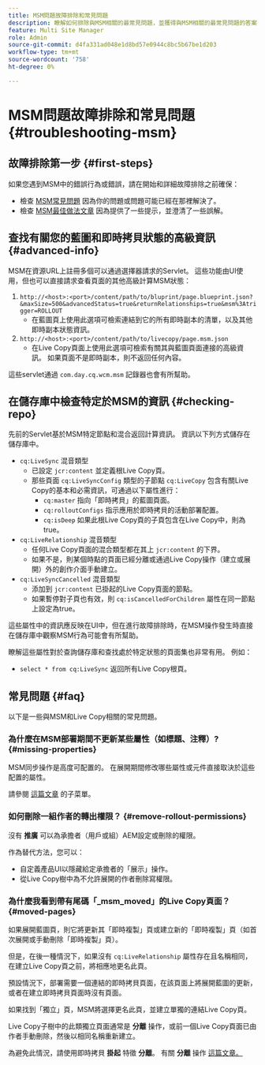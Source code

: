 ```yaml
---
title: MSM問題故障排除和常見問題
description: 瞭解如何排除與MSM相關的最常見問題，並獲得與MSM相關的最常見問題的答案。
feature: Multi Site Manager
role: Admin
source-git-commit: d4fa331ad048e1d8bd57e0944c8bc5b67be1d203
workflow-type: tm+mt
source-wordcount: '758'
ht-degree: 0%

---
```


# MSM問題故障排除和常見問題 {#troubleshooting-msm}

## 故障排除第一步 {#first-steps}

如果您遇到MSM中的錯誤行為或錯誤，請在開始和詳細故障排除之前確保：

* 檢查 [MSM常見問題](#faq) 因為你的問題或問題可能已經在那裡解決了。
* 檢查 [MSM最佳做法文章](msm-best-practices.md) 因為提供了一些提示，並澄清了一些誤解。

## 查找有關您的藍圖和即時拷貝狀態的高級資訊 {#advanced-info}

MSM在資源URL上註冊多個可以通過選擇器請求的Servlet。 這些功能由UI使用，但也可以直接請求查看頁面的其他高級計算MSM狀態：

1. `http://<host>:<port>/content/path/to/bluprint/page.blueprint.json?&maxSize=500&advancedStatus=true&returnRelationships=true&msm%3Atrigger=ROLLOUT`
   * 在藍圖頁上使用此選項可檢索連結到它的所有即時副本的清單，以及其他即時副本狀態資訊。
1. `http://<host>:<port>/content/path/to/livecopy/page.msm.json`
   * 在Live Copy頁面上使用此選項可檢索有關其與藍圖頁面連接的高級資訊。 如果頁面不是即時副本，則不返回任何內容。

這些servlet通過 `com.day.cq.wcm.msm` 記錄器也會有所幫助。

## 在儲存庫中檢查特定於MSM的資訊 {#checking-repo}

先前的Servlet基於MSM特定節點和混合返回計算資訊。 資訊以下列方式儲存在儲存庫中。

* `cq:LiveSync` 混音類型
   * 已設定 `jcr:content` 並定義根Live Copy頁。
   * 那些頁面 `cq:LiveSyncConfig` 類型的子節點 `cq:LiveCopy` 包含有關Live Copy的基本和必需資訊，可通過以下屬性進行：
      * `cq:master` 指向「即時拷貝」的藍圖頁面。
      * `cq:rolloutConfigs` 指示應用於即時拷貝的活動部署配置。
      * `cq:isDeep` 如果此根Live Copy頁的子頁包含在Live Copy中，則為true。
* `cq:LiveRelationship` 混音類型
   * 任何Live Copy頁面的混合類型都在其上 `jcr:content` 的下界。
   * 如果不是，則某個時點的頁面已經分離或通過Live Copy操作（建立或展開）外的創作介面手動建立。
* `cq:LiveSyncCancelled` 混音類型
   * 添加到 `jcr:content` 已掛起的Live Copy頁面的節點。
   * 如果暫停對子頁也有效，則 `cq:isCancelledForChildren` 屬性在同一節點上設定為true。

這些屬性中的資訊應反映在UI中，但在進行故障排除時，在MSM操作發生時直接在儲存庫中觀察MSM行為可能會有所幫助。

瞭解這些屬性對於查詢儲存庫和查找處於特定狀態的頁面集也非常有用。 例如：

* `select * from cq:LiveSync` 返回所有Live Copy根頁。

## 常見問題 {#faq}

以下是一些與MSM和Live Copy相關的常見問題。

### 為什麼在MSM部署期間不更新某些屬性（如標題、注釋）? {#missing-properties}

MSM同步操作是高度可配置的。 在展開期間修改哪些屬性或元件直接取決於這些配置的屬性。

請參閱 [這篇文章](msm-best-practices.md) 的子菜單。

### 如何刪除一組作者的轉出權限？ {#remove-rollout-permissions}

沒有 **推廣** 可以為承擔者（用戶或組）AEM設定或刪除的權限。

作為替代方法，您可以：

* 自定義產品UI以隱藏給定承擔者的「展示」操作。
* 從Live Copy樹中為不允許展開的作者刪除寫權限。

### 為什麼我看到帶有尾碼「_msm_moved」的Live Copy頁面？ {#moved-pages}

如果展開藍圖頁，則它將更新其「即時複製」頁或建立新的「即時複製」頁（如首次展開或手動刪除「即時複製」頁）。

但是，在後一種情況下，如果沒有 `cq:LiveRelationship` 屬性存在且名稱相同，在建立Live Copy頁之前，將相應地更名此頁。

預設情況下，部署需要一個連結的即時拷貝頁面，在該頁面上將展開藍圖的更新，或者在建立即時拷貝頁面時沒有頁面。

如果找到「獨立」頁，MSM將選擇更名此頁，並建立單獨的連結Live Copy頁。

Live Copy子樹中的此類獨立頁面通常是 **分離** 操作，或前一個Live Copy頁面已由作者手動刪除，然後以相同名稱重新建立。

為避免此情況，請使用即時拷貝 **掛起** 特徵 **分離**。 有關 **分離** 操作 [這篇文章。](msm-livecopy.md)
